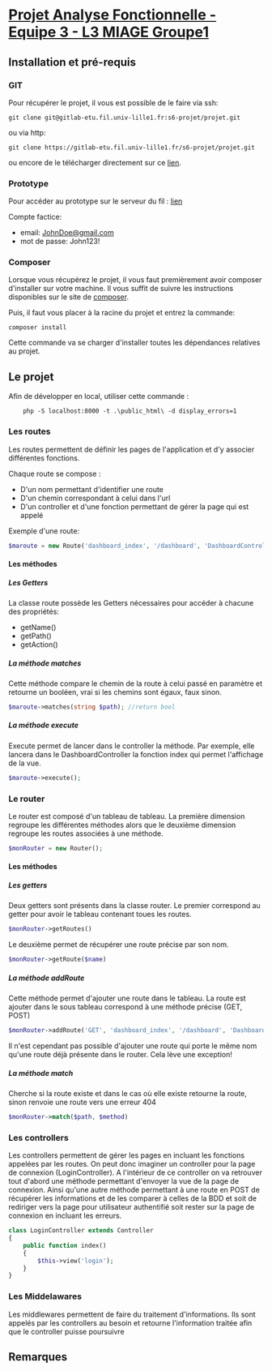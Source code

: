 # <u>Projet Analyse Fonctionnelle - Equipe 3 - L3 MIAGE Groupe1</u>


## Installation et pré-requis

### GIT

Pour récupérer le projet, il vous est possible de le faire via ssh:

```git
git clone git@gitlab-etu.fil.univ-lille1.fr:s6-projet/projet.git
```

ou via http:

```git
git clone https://gitlab-etu.fil.univ-lille1.fr/s6-projet/projet.git
```

ou encore de le télécharger directement sur ce [lien](https://gitlab-etu.fil.univ-lille1.fr/s6-projet/projet).

### Prototype

Pour accéder au prototype sur le serveur du fil : [lien](https://webtp.fil.univ-lille1.fr/~naessens)

Compte factice:
* email: JohnDoe@gmail.com
* mot de passe: John123!

### Composer

Lorsque vous récupérez le projet, il vous faut premièrement avoir composer d'installer sur votre machine. Il vous suffit de suivre les instructions disponibles sur le site de [composer](https://getcomposer.org/download/).

Puis, il faut vous placer à la racine du projet et entrez la commande:

```composer
composer install
```

Cette commande va se charger d'installer toutes les dépendances relatives au projet.

## Le projet

Afin de développer en local, utiliser cette commande :
```
    php -S localhost:8000 -t .\public_html\ -d display_errors=1
```

### Les routes

Les routes permettent de définir les pages de l'application et d'y associer différentes fonctions.

Chaque route se compose :

- D'un nom permettant d'identifier une route
- D'un chemin correspondant à celui dans l'url
- D'un controller et d'une fonction permettant de gérer la page qui est appelé

Exemple d'une route:

```php
$maroute = new Route('dashboard_index', '/dashboard', 'DashboardController@index')
```

#### Les méthodes

##### Les Getters

La classe route possède les Getters nécessaires pour accéder à chacune des propriétés:

- getName()
- getPath()
- getAction()

##### La méthode matches

Cette méthode compare le chemin de la route à celui passé en paramètre et retourne un booléen, vrai si les chemins sont égaux, faux sinon. 

```php
$maroute->matches(string $path); //return bool
```

##### La méthode execute

Execute permet de lancer dans le controller la méthode. Par exemple, elle lancera dans le DashboardController la fonction index qui permet l'affichage de la vue.

```php
$maroute->execute();
```



### Le router

Le router est composé d'un tableau de tableau. La première dimension regroupe les différentes méthodes alors que le deuxième dimension regroupe les routes associées à une méthode.

```php
$monRouter = new Router();
```



#### Les méthodes

##### Les getters

Deux getters sont présents dans la classe router. Le premier correspond au getter pour avoir le tableau contenant toues les routes.

```php
$monRouter->getRoutes()
```

Le deuxième permet de récupérer une route précise par son nom.

```php
$monRouter->getRoute($name)
```

##### La méthode addRoute

Cette méthode permet d'ajouter une route dans le tableau. La route est ajouter dans le sous tableau correspond à une méthode précise (GET, POST)

```php
$monRouter->addRoute('GET', 'dashboard_index', '/dashboard', 'DashboardController@index')
```

Il n'est cependant pas possible d'ajouter une route qui porte le même nom qu'une route déjà présente dans le router. Cela lève une exception!

##### La méthode match

Cherche si la route existe et dans le cas où elle existe retourne la route, sinon renvoie une route vers une erreur 404

```php
$monRouter->match($path, $method)
```



### Les controllers

Les controllers permettent de gérer les pages en incluant les fonctions appelées par les routes. On peut donc imaginer un controller pour la page de connexion (LoginController). A l'intérieur de ce controller on va retrouver tout d'abord une méthode permettant d'envoyer la vue de la page de connexion. Ainsi qu'une autre méthode permettant à une route en POST de récupérer les informations et de les comparer à celles de la BDD et  soit de rediriger vers la page pour utilisateur authentifié soit rester sur la page de connexion en incluant les erreurs.

```php
class LoginController extends Controller
{
    public function index()
    {
        $this->view('login');
    }
}
```


### Les Middelawares

Les middlewares permettent de faire du traitement d'informations. Ils sont appelés par les controllers au besoin et retourne l'information traitée afin que le controller puisse poursuivre

## Remarques

